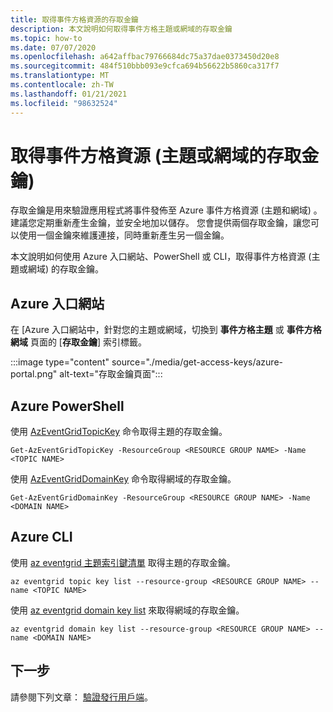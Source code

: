 ```yaml
---
title: 取得事件方格資源的存取金鑰
description: 本文說明如何取得事件方格主題或網域的存取金鑰
ms.topic: how-to
ms.date: 07/07/2020
ms.openlocfilehash: a642affbac79766684dc75a37dae0373450d20e8
ms.sourcegitcommit: 484f510bbb093e9cfca694b56622b5860ca317f7
ms.translationtype: MT
ms.contentlocale: zh-TW
ms.lasthandoff: 01/21/2021
ms.locfileid: "98632524"
---
```

# <a name="get-access-keys-for-event-grid-resources-topics-or-domains"></a>取得事件方格資源 (主題或網域的存取金鑰) 
存取金鑰是用來驗證應用程式將事件發佈至 Azure 事件方格資源 (主題和網域) 。 建議您定期重新產生金鑰，並安全地加以儲存。 您會提供兩個存取金鑰，讓您可以使用一個金鑰來維護連接，同時重新產生另一個金鑰。

本文說明如何使用 Azure 入口網站、PowerShell 或 CLI，取得事件方格資源 (主題或網域) 的存取金鑰。 

## <a name="azure-portal"></a>Azure 入口網站
在 [Azure 入口網站中，針對您的主題或網域，切換到 **事件方格主題** 或 **事件方格網域** 頁面的 [**存取金鑰**] 索引標籤。  

:::image type="content" source="./media/get-access-keys/azure-portal.png" alt-text="存取金鑰頁面":::

## <a name="azure-powershell"></a>Azure PowerShell
使用 [AzEventGridTopicKey](/powershell/module/az.eventgrid/get-azeventgridtopickey) 命令取得主題的存取金鑰。 

```azurepowershell-interactive
Get-AzEventGridTopicKey -ResourceGroup <RESOURCE GROUP NAME> -Name <TOPIC NAME>
```

使用 [AzEventGridDomainKey](/powershell/module/az.eventgrid/get-azeventgriddomainkey) 命令取得網域的存取金鑰。 

```azurepowershell-interactive
Get-AzEventGridDomainKey -ResourceGroup <RESOURCE GROUP NAME> -Name <DOMAIN NAME>
```

## <a name="azure-cli"></a>Azure CLI
使用 [az eventgrid 主題索引鍵清單](/cli/azure/eventgrid/topic/key#az-eventgrid-topic-key-list) 取得主題的存取金鑰。 

```azurecli-interactive
az eventgrid topic key list --resource-group <RESOURCE GROUP NAME> --name <TOPIC NAME>
```

使用 [az eventgrid domain key list](/cli/azure/eventgrid/domain/key#az-eventgrid-domain-key-list) 來取得網域的存取金鑰。 

```azurecli-interactive
az eventgrid domain key list --resource-group <RESOURCE GROUP NAME> --name <DOMAIN NAME>
```

## <a name="next-steps"></a>下一步
請參閱下列文章： [驗證發行用戶端](security-authenticate-publishing-clients.md)。 
